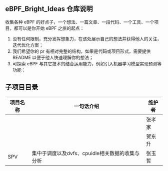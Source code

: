 ## eBPF_Bright_Ideas 仓库说明

收集各种 eBPF 的好点子，一个想法、一篇文章、一段代码、一个工具、一个项目，都可以是你开始 eBPF 之旅的起点：

1. 没有任何限制，充分发挥想象力，在该处展示自己的想法并获得他人的关注，迭代优化方案；
2. 我们希望你的 pr 有相对完整的结构，如果是代码或项目形式，需要提供 README 以便于他人快速理解你的想法；
3. 可探索 eBPF 与其它技术的结合运用能力，例如引入机器学习模型实现预测等功能；



## 子项目目录

| 项目名称 | 一句话介绍                                      | 维护者 |
| -------- | ----------------------------------------------- | ------ |
|          |                                                 | 张孝家 |
|          |                                                 | 贺东升 |
| SPV      | 集中于调度以及dvfs、cpuidle相关数据的收集与分析 | 张玉哲 |


